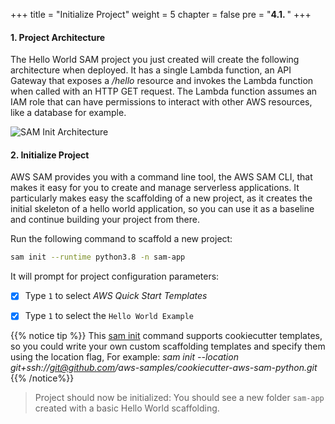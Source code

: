 +++
title = "Initialize Project"
weight = 5
chapter = false
pre = "<b>4.1. </b>"
+++

#### 1. Project Architecture

The Hello World SAM project you just created will create the following architecture when deployed. It has a single Lambda function, an API Gateway that exposes a _/hello_ resource and invokes the Lambda function when called with an HTTP GET request. The Lambda function assumes an IAM role that can have permissions to interact with other AWS resources, like a database for example.

![SAM Init Architecture](/images/sam/serverless-architecture.png)


#### 2. Initialize Project

AWS SAM provides you with a command line tool, the AWS SAM CLI, that makes it easy for you to create and manage serverless applications. It particularly makes easy the scaffolding of a new project, as it creates the initial skeleton of a hello world application, so you can use it as a baseline and continue building your project from there. 

Run the following command to scaffold a new project:
```bash
sam init --runtime python3.8 -n sam-app
```

It will prompt for project configuration parameters: 

* [x] Type `1` to select *AWS Quick Start Templates*

* [x]  Type `1` to select the `Hello World Example`

{{% notice tip %}}
This [sam init](https://docs.aws.amazon.com/serverless-application-model/latest/developerguide/sam-cli-command-reference-sam-init.html) command supports cookiecutter templates, so you could write your own custom scaffolding templates and specify them using the location flag, 
For example: _sam init --location git+ssh://git@github.com/aws-samples/cookiecutter-aws-sam-python.git_
{{% /notice%}}

> Project should now be initialized: You should see a new folder `sam-app` created with a basic Hello World scaffolding.